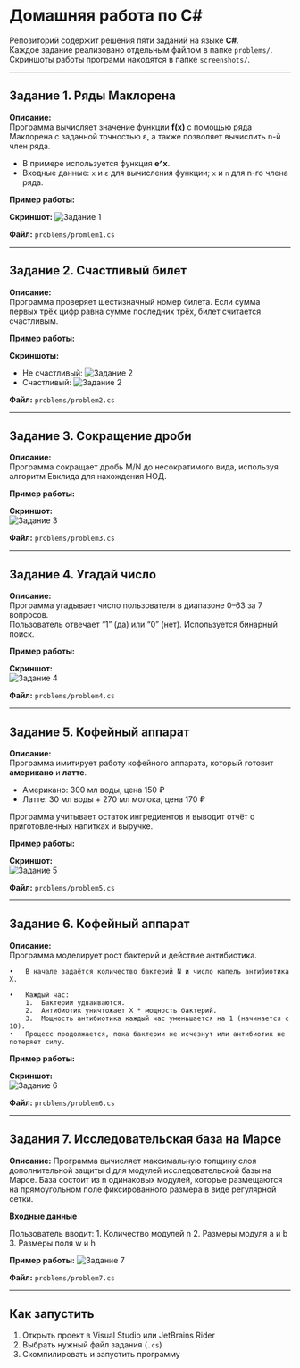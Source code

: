 # Домашняя работа по C#

Репозиторий содержит решения пяти заданий на языке **C#**.  
Каждое задание реализовано отдельным файлом в папке `problems/`.  
Скриншоты работы программ находятся в папке `screenshots/`.

---

## Задание 1. Ряды Маклорена

**Описание:**  
Программа вычисляет значение функции **f(x)** с помощью ряда Маклорена с заданной точностью ε, а также позволяет вычислить n-й член ряда.  
- В примере используется функция **e^x**.  
- Входные данные: `x` и `ε` для вычисления функции; `x` и `n` для n-го члена ряда.  

**Пример работы:**

**Скриншот:**
![Задание 1](/screenshots/problem1.png)

**Файл:** `problems/promlem1.cs`

---


## Задание 2. Счастливый билет

**Описание:**  
Программа проверяет шестизначный номер билета. Если сумма первых трёх цифр равна сумме последних трёх, билет считается счастливым.  

**Пример работы:**

**Скриншоты:**  
- Не счастливый: ![Задание 2](/screenshots/problem2--false.png)  
- Счастливый: ![Задание 2](/screenshots/problem2--true.png)

**Файл:** `problems/problem2.cs`

---

## Задание 3. Сокращение дроби

**Описание:**  
Программа сокращает дробь M/N до несократимого вида, используя алгоритм Евклида для нахождения НОД.  

**Пример работы:**

**Скриншот:**  
![Задание 3](/screenshots/problem3.png)

**Файл:** `problems/problem3.cs`

---

## Задание 4. Угадай число

**Описание:**  
Программа угадывает число пользователя в диапазоне 0–63 за 7 вопросов.  
Пользователь отвечает “1” (да) или “0” (нет). Используется бинарный поиск.  

**Пример работы:**

**Скриншот:**  
![Задание 4](/screenshots/problem4.png)

**Файл:** `problems/problem4.cs`

---

## Задание 5. Кофейный аппарат

**Описание:**  
Программа имитирует работу кофейного аппарата, который готовит **американо** и **латте**.  
- Американо: 300 мл воды, цена 150 ₽  
- Латте: 30 мл воды + 270 мл молока, цена 170 ₽  

Программа учитывает остаток ингредиентов и выводит отчёт о приготовленных напитках и выручке.  

**Пример работы:**

**Скриншот:**  
![Задание 5](/screenshots/problem5.png)

**Файл:** `problems/problem5.cs`

---



## Задание 6. Кофейный аппарат

**Описание:**  
Программа моделирует рост бактерий и действие антибиотика.

	•	В начале задаётся количество бактерий N и число капель антибиотика X.

	•	Каждый час:
	    1.	Бактерии удваиваются.
	    2.	Антибиотик уничтожает X * мощность бактерий.
	    3.	Мощность антибиотика каждый час уменьшается на 1 (начинается с 10).
	•	Процесс продолжается, пока бактерии не исчезнут или антибиотик не потеряет силу.
**Пример работы:**

**Скриншот:**  
![Задание 6](/screenshots/problem6.png)

**Файл:** `problems/problem6.cs`

---

## Задания 7. Исследовательская база на Марсе

**Описание:** 
Программа вычисляет максимальную толщину слоя дополнительной защиты d для модулей исследовательской базы на Марсе.
База состоит из n одинаковых модулей, которые размещаются на прямоугольном поле фиксированного размера в виде регулярной сетки.

**Входные данные** 

Пользователь вводит:
	1.	Количество модулей n
	2.	Размеры модуля a и b
	3.	Размеры поля w и h


**Пример работы:**
![Задание 7](/screenshots/problem7.png)

**Файл:** `problems/problem7.cs`

---

## Как запустить

1. Открыть проект в Visual Studio или JetBrains Rider  
2. Выбрать нужный файл задания (`.cs`)  
3. Скомпилировать и запустить программу  